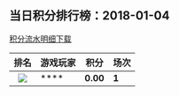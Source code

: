 ## 当日积分排行榜：2018-01-04
[积分流水明细下载](../../data/2018-01/2018-01-04/2018-01-04.csv)

排名|游戏玩家|积分|场次
:---:|---|---|---
![](https://raw.githubusercontent.com/ompc/mir/master/out/img/TOP1.png)|****|**0.00**|**1**
